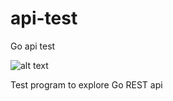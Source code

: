 # api-test
Go api test

![alt text](https://dev.azure.com/pkortekaas/API%20Test/_apis/build/status/pkortekaas.api-test?branchName=master "Status")

Test program to explore Go REST api 
